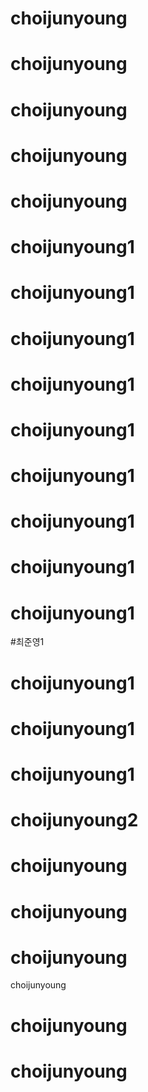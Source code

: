# choijunyoung
# choijunyoung
# choijunyoung
# choijunyoung
# choijunyoung
# choijunyoung1
# choijunyoung1
# choijunyoung1
# choijunyoung1
# choijunyoung1
# choijunyoung1
# choijunyoung1
# choijunyoung1
# choijunyoung1
#최준영1
# choijunyoung1
# choijunyoung1
# choijunyoung1
# choijunyoung2
# choijunyoung
# choijunyoung
# choijunyoung
 choijunyoung
# choijunyoung
# choijunyoung
